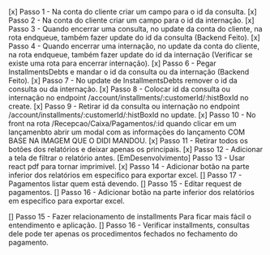 [x] Passo 1 - Na conta do cliente criar um campo para o id da consulta.
[x] Passo 2 - Na conta do cliente criar um campo para o id da internação.
[x] Passo 3 - Quando encerrar uma consulta, no update da conta do cliente, na rota endqueue, também fazer update do id da consulta (Backend Feito).
[x] Passo 4 - Quando encerrar uma internação, no update da conta do cliente, na rota endqueue, também fazer update do id da internação (Verificar se existe uma rota para encerrar internação).
[x] Passo 6 - Pegar InstallmentsDebts e mandar o id da consulta ou da internação (Backend Feito).
[x] Passo 7 - No update de InstallmentsDebts remover o id da consulta ou da internação.
[x] Passo 8 - Colocar id da consulta ou internação no endpoint /account/installments/:customerId/:histBoxId no create.
[x] Passo 9 - Retirar id da consulta ou internação no endpoint /account/installments/:customerId/:histBoxId no update.
[x] Passo 10 - No front na rota /Recepcao/Caixa/Pagamentos/:id quando clicar em um lançamenbto abrir um modal com as informações do lançamento COM BASE NA IMAGEM QUE O DIDI MANDOU.
[x] Passo 11 - Retirar todos os botões dos relatórios e deixar apenas os principais.
[x] Passo 12 - Adicionar a tela de filtrar o relatório antes.
[EmDesenvolvimento] Passo 13 - Usar react pdf para tornar imprimivel.
[x] Passo 14 - Adicionar botão na parte inferior dos relatórios em especifico para exportar excel.
[] Passo 17 - Pagamentos listar quem está devendo.
[] Passo 15 - Editar request de pagamentos.
[] Passo 16 - Adicionar botão na parte inferior dos relatórios em especifico para exportar excel.

<!-- Após completar as outras tarefas -->

[] Passo 15 - Fazer relacionamento de installments Para ficar mais fácil o entendimento e aplicação.
[] Passo 16 - Verificar installments, consultas dele pode ter apenas os procedimentos fechados no fechamento do pagamento.

